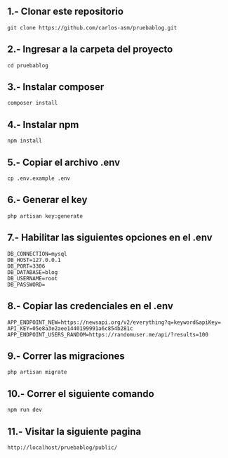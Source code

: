 ##  1.- Clonar este repositorio
	git clone https://github.com/carlos-asm/pruebablog.git
## 2.- Ingresar a la carpeta del proyecto
	cd pruebablog
## 3.- Instalar composer
	composer install
## 4.- Instalar npm
	npm install 
## 5.- Copiar el archivo .env 
	cp .env.example .env
## 6.- Generar el key
	php artisan key:generate
## 7.- Habilitar las siguientes opciones en el .env
	DB_CONNECTION=mysql
	DB_HOST=127.0.0.1
	DB_PORT=3306
	DB_DATABASE=blog
	DB_USERNAME=root
	DB_PASSWORD=
## 8.- Copiar las credenciales en el .env
	APP_ENDPOINT_NEW=https://newsapi.org/v2/everything?q=keyword&apiKey=
	API_KEY=05e8a3e2aee1440199991a6c854b281c
	APP_ENDPOINT_USERS_RANDOM=https://randomuser.me/api/?results=100
## 9.- Correr las migraciones
	php artisan migrate
## 10.- Correr el siguiente comando
	npm run dev
## 11.- Visitar la siguiente pagina
	http://localhost/pruebablog/public/